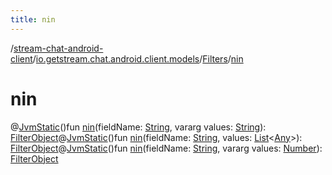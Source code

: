 ```yaml
---
title: nin
---
```

/[stream-chat-android-client](../../index.md)/[io.getstream.chat.android.client.models](../index.md)/[Filters](index.md)/[nin](nin.md)  
  
  
  
# nin  
@[JvmStatic](https://kotlinlang.org/api/latest/jvm/stdlib/kotlin.jvm/-jvm-static/index.html)()fun [nin](nin.md)(fieldName: [String](https://kotlinlang.org/api/latest/jvm/stdlib/kotlin/-string/index.html), vararg values: [String](https://kotlinlang.org/api/latest/jvm/stdlib/kotlin/-string/index.html)): [FilterObject](../../io.getstream.chat.android.client.api.models/FilterObject/index.md)@[JvmStatic](https://kotlinlang.org/api/latest/jvm/stdlib/kotlin.jvm/-jvm-static/index.html)()fun [nin](nin.md)(fieldName: [String](https://kotlinlang.org/api/latest/jvm/stdlib/kotlin/-string/index.html), values: [List](https://kotlinlang.org/api/latest/jvm/stdlib/kotlin.collections/-list/index.html)&lt;[Any](https://kotlinlang.org/api/latest/jvm/stdlib/kotlin/-any/index.html)&gt;): [FilterObject](../../io.getstream.chat.android.client.api.models/FilterObject/index.md)@[JvmStatic](https://kotlinlang.org/api/latest/jvm/stdlib/kotlin.jvm/-jvm-static/index.html)()fun [nin](nin.md)(fieldName: [String](https://kotlinlang.org/api/latest/jvm/stdlib/kotlin/-string/index.html), vararg values: [Number](https://kotlinlang.org/api/latest/jvm/stdlib/kotlin/-number/index.html)): [FilterObject](../../io.getstream.chat.android.client.api.models/FilterObject/index.md)
